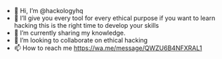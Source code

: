 - 👋 Hi, I’m @hackologyhq
- 👀 I’ll give you every tool  for every ethical purpose if you want to learn hacking this is the right time to develop your skills
- 🌱 I’m currently sharing my knowledge.
- 💞️ I’m looking to collaborate on ethical hacking
- 📫 How to reach me https://wa.me/message/QWZU6B4NFXRAL1

<!---
hackologyhq/hackologyhq is a ✨ special ✨ repository because its `README.md` (this file) appears on your GitHub profile.
If you are interested in learning hacking you can always contact me I'll help you 100%.
don't hesitate to contact me my ig is @john_carter.007
subscribe my youtube channel hackology HQ 
Use my tool for legel purpose only 
--->
